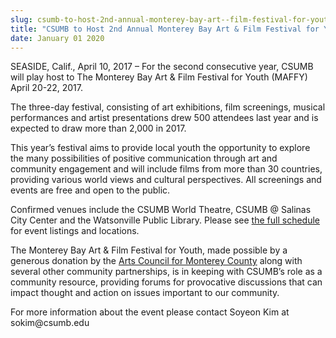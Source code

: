 ```yaml
---
slug: csumb-to-host-2nd-annual-monterey-bay-art--film-festival-for-youth-expects-2000-attendees
title: "CSUMB to Host 2nd Annual Monterey Bay Art & Film Festival for Youth: Expects 2,000 Attendees"
date: January 01 2020
---
```


 
<p>
  SEASIDE, Calif., April 10, 2017 – For the second consecutive year, CSUMB will
  play host to The Monterey Bay Art & Film Festival for Youth (MAFFY) April
  20-22, 2017.
</p>
<p>
  The three&#45;day festival, consisting of art exhibitions, film screenings,
  musical performances and artist presentations drew 500 attendees last year and
  is expected to draw more than 2,000 in 2017.
</p>
<p>
  This year’s festival aims to provide local youth the opportunity to explore
  the many possibilities of positive communication through art and community
  engagement and will include films from more than 30 countries, providing
  various world views and cultural perspectives. All screenings and events are
  free and open to the public.
</p>
<p>
  Confirmed venues include the CSUMB World Theatre, CSUMB @ Salinas City Center
  and the Watsonville Public Library. Please see
  <a href="https://www.maffy.org/schedule">the full schedule</a> for event
  listings and locations.
</p>
<p>
  The Monterey Bay Art &amp; Film Festival for Youth, made possible by a
  generous donation by the
  <a href="https://arts4mc.org">Arts Council for Monterey County</a> along with
  several other community partnerships, is in keeping with CSUMB’s role as a
  community resource, providing forums for provocative discussions that can
  impact thought and action on issues important to our community.
</p>
<p>
  For more information about the event please contact Soyeon Kim at
  sokim@csumb.edu
</p>
 
